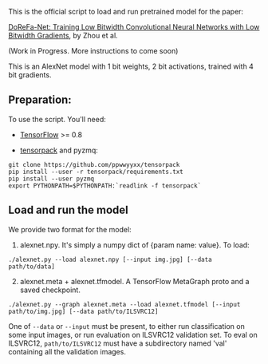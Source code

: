 This is the official script to load and run pretrained model for the paper:

[DoReFa-Net: Training Low Bitwidth Convolutional Neural Networks with Low Bitwidth Gradients](http://arxiv.org/abs/1606.06160), by Zhou et al.

(Work in Progress. More instructions to come soon)

This is an AlexNet model with 1 bit weights, 2 bit activations, trained with 4 bit gradients.

## Preparation:

To use the script. You'll need:

+ [TensorFlow](tensorflow.org) >= 0.8

+ [tensorpack](https://github.com/ppwwyyxx/tensorpack) and pyzmq:

```
git clone https://github.com/ppwwyyxx/tensorpack
pip install --user -r tensorpack/requirements.txt
pip install --user pyzmq
export PYTHONPATH=$PYTHONPATH:`readlink -f tensorpack`
```

## Load and run the model
We provide two format for the model:

1. alexnet.npy. It's simply a numpy dict of {param name: value}. To load:

```
./alexnet.py --load alexnet.npy [--input img.jpg] [--data path/to/data]
```

2. alexnet.meta + alexnet.tfmodel. A TensorFlow MetaGraph proto and a saved checkpoint.

```
./alexnet.py --graph alexnet.meta --load alexnet.tfmodel [--input path/to/img.jpg] [--data path/to/ILSVRC12]
```

One of `--data` or `--input` must be present, to either run classification on some input images, or run evaluation on ILSVRC12 validation set.
To eval on ILSVRC12, `path/to/ILSVRC12` must have a subdirectory named 'val' containing all the validation images.
